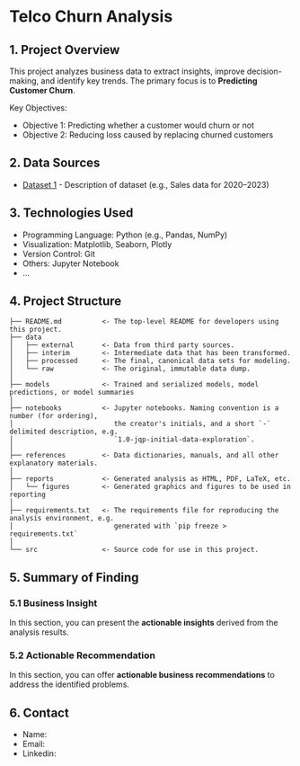 <h1> Telco Churn Analysis </h1>

## 1. Project Overview
This project analyzes business data to extract insights, improve decision-making, and identify key trends. The primary focus is to **Predicting Customer Churn**.

Key Objectives:
- Objective 1: Predicting whether a customer would churn or not
- Objective 2: Reducing loss caused by replacing churned customers

## 2. Data Sources
- [Dataset 1](link) - Description of dataset (e.g., Sales data for 2020–2023)

## 3. Technologies Used
- Programming Language: Python (e.g., Pandas, NumPy)
- Visualization: Matplotlib, Seaborn, Plotly
- Version Control: Git
- Others: Jupyter Notebook
- ...

## 4. Project Structure

```
├── README.md          <- The top-level README for developers using this project.
├── data
│   ├── external       <- Data from third party sources.
│   ├── interim        <- Intermediate data that has been transformed.
│   ├── processed      <- The final, canonical data sets for modeling.
│   └── raw            <- The original, immutable data dump.
│
├── models             <- Trained and serialized models, model predictions, or model summaries
│
├── notebooks          <- Jupyter notebooks. Naming convention is a number (for ordering),
│                         the creator's initials, and a short `-` delimited description, e.g.
│                         `1.0-jqp-initial-data-exploration`.
│
├── references         <- Data dictionaries, manuals, and all other explanatory materials.
│
├── reports            <- Generated analysis as HTML, PDF, LaTeX, etc.
│   └── figures        <- Generated graphics and figures to be used in reporting
│
├── requirements.txt   <- The requirements file for reproducing the analysis environment, e.g.
│                         generated with `pip freeze > requirements.txt`
│
└── src                <- Source code for use in this project.

```

## 5. Summary of Finding
### 5.1 Business Insight
In this section, you can present the **actionable insights** derived from the analysis results.
### 5.2 Actionable Recommendation
In this section, you can offer **actionable business recommendations** to address the identified problems.

## 6. Contact
- Name: 
- Email:
- Linkedin:
